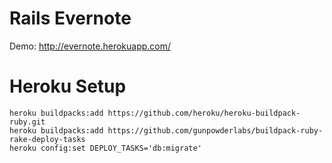 # Rails Evernote

Demo: http://evernote.herokuapp.com/

# Heroku Setup

```
heroku buildpacks:add https://github.com/heroku/heroku-buildpack-ruby.git
heroku buildpacks:add https://github.com/gunpowderlabs/buildpack-ruby-rake-deploy-tasks
heroku config:set DEPLOY_TASKS='db:migrate'
```

